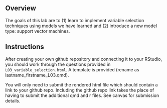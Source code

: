 ## Overview

The goals of this lab are to (1) learn to implement variable selection techniques using models we have learned and (2) introduce a new model type: support vector machines.

## Instructions

After creating your own github repository and connecting it to your RStudio, you should work through the questions provided in `LO3_variable_selection.html`. A template is provided (rename as lastname_firstname_L03.qmd).

You will only need to submit the rendered html file which should contain a link to your github repo. Including the github repo link takes the place of having to submit the additional qmd and r files. See canvas for submission details.
